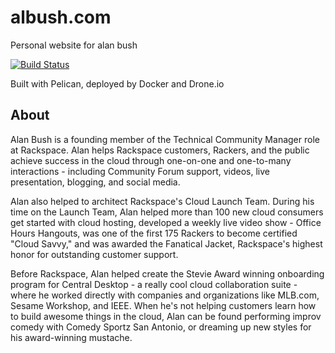 albush.com
==========

Personal website for alan bush

[![Build Status](http://162.242.241.72/github.com/albush/albush.com/status.svg?branch=master)](http://162.242.241.72/github.com/albush/albush.com)

Built with Pelican, deployed by Docker and Drone.io

About
-----

Alan Bush is a founding member of the Technical Community Manager role at Rackspace. Alan helps Rackspace customers, Rackers, and the public achieve success in the cloud through one-on-one and one-to-many interactions - including Community Forum support, videos, live presentation, blogging, and social media.

Alan also helped to architect Rackspace's Cloud Launch Team. During his time on the Launch Team, Alan helped more than 100 new cloud consumers get started with cloud hosting, developed a weekly live video show - Office Hours Hangouts, was one of the first 175 Rackers to become certified "Cloud Savvy," and was awarded the Fanatical Jacket, Rackspace's highest honor for outstanding customer support.

Before Rackspace, Alan helped create the Stevie Award winning onboarding program for Central Desktop - a really cool cloud collaboration suite - where he worked directly with companies and organizations like MLB.com, Sesame Workshop, and IEEE. When he's not helping customers learn how to build awesome things in the cloud, Alan can be found performing improv comedy with Comedy Sportz San Antonio, or dreaming up new styles for his award-winning mustache.  
